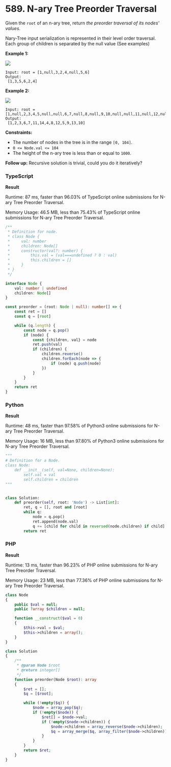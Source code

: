 # 589. N-ary Tree Preorder Traversal

Given the `root` of an n-ary tree, return _the preorder traversal of its nodes' values_.

Nary-Tree input serialization is represented in their level order traversal. Each group of children is separated by the null value (See examples)

**Example 1:**

![](https://assets.leetcode.com/uploads/2018/10/12/narytreeexample.png)

```
Input: root = [1,null,3,2,4,null,5,6]
Output:
 [1,3,5,6,2,4]
```

**Example 2:**

![](https://assets.leetcode.com/uploads/2019/11/08/sample\_4\_964.png)

```
Input: root = [1,null,2,3,4,5,null,null,6,7,null,8,null,9,10,null,null,11,null,12,null,13,null,null,14]
Output:
 [1,2,3,6,7,11,14,4,8,12,5,9,13,10]
```

**Constraints:**

* The number of nodes in the tree is in the range `[0, 104]`.
* `0 <= Node.val <= 104`
* The height of the n-ary tree is less than or equal to `1000`.

**Follow up:** Recursive solution is trivial, could you do it iteratively?

### TypeScript

**Result**

Runtime: 87 ms, faster than 96.03% of TypeScript online submissions for N-ary Tree Preorder Traversal.&#x20;

Memory Usage: 46.5 MB, less than 75.43% of TypeScript online submissions for N-ary Tree Preorder Traversal.

```typescript
/**
 * Definition for node.
 * class Node {
 *     val: number
 *     children: Node[]
 *     constructor(val?: number) {
 *         this.val = (val===undefined ? 0 : val)
 *         this.children = []
 *     }
 * }
 */

interface Node {
    val: number | undefined
    children: Node[]
}

const preorder = (root: Node | null): number[] => {
    const ret = []
    const q = [root]

    while (q.length) {
        const node = q.pop()
        if (node) {
            const {children, val} = node
            ret.push(val)
            if (children) {
                children.reverse()
                children.forEach(node => {
                    if (node) q.push(node)
                })
            }
        }
    }
    return ret
}
```

### Python

**Result**

Runtime: 48 ms, faster than 97.58% of Python3 online submissions for N-ary Tree Preorder Traversal.&#x20;

Memory Usage: 16 MB, less than 97.80% of Python3 online submissions for N-ary Tree Preorder Traversal.

```python
"""
# Definition for a Node.
class Node:
    def __init__(self, val=None, children=None):
        self.val = val
        self.children = children
"""


class Solution:
    def preorder(self, root: 'Node') -> List[int]:
        ret, q = [], root and [root]
        while q:
            node = q.pop()
            ret.append(node.val)
            q += [child for child in reversed(node.children) if child]
        return ret
```

### PHP

**Result**

Runtime: 13 ms, faster than 96.23% of PHP online submissions for N-ary Tree Preorder Traversal.&#x20;

Memory Usage: 23 MB, less than 77.36% of PHP online submissions for N-ary Tree Preorder Traversal.

```php
class Node
{
    public $val = null;
    public ?array $children = null;

    function __construct($val = 0)
    {
        $this->val = $val;
        $this->children = array();
    }
}

class Solution
{
    /**
     * @param Node $root
     * @return integer[]
     */
    function preorder(Node $root): array
    {
        $ret = [];
        $q = [$root];

        while (!empty($q)) {
            $node = array_pop($q);
            if (!empty($node)) {
                $ret[] = $node->val;
                if (!empty($node->children)) {
                    $node->children = array_reverse($node->children);
                    $q = array_merge($q, array_filter($node->children));
                }
            }
        }
        return $ret;
    }
}
```
